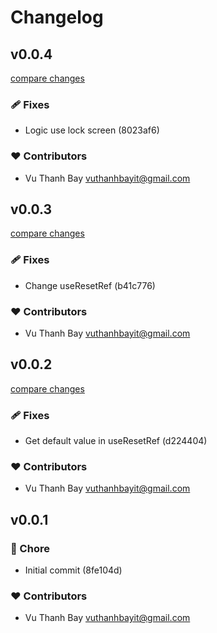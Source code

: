 # Changelog


## v0.0.4

[compare changes](https://undefined/undefined/compare/v0.0.3...v0.0.4)

### 🩹 Fixes

- Logic use lock screen (8023af6)

### ❤️ Contributors

- Vu Thanh Bay <vuthanhbayit@gmail.com>

## v0.0.3

[compare changes](https://undefined/undefined/compare/v0.0.2...v0.0.3)

### 🩹 Fixes

- Change useResetRef (b41c776)

### ❤️ Contributors

- Vu Thanh Bay <vuthanhbayit@gmail.com>

## v0.0.2

[compare changes](https://undefined/undefined/compare/v0.0.1...v0.0.2)

### 🩹 Fixes

- Get default value in useResetRef (d224404)

### ❤️ Contributors

- Vu Thanh Bay <vuthanhbayit@gmail.com>

## v0.0.1


### 🏡 Chore

- Initial commit (8fe104d)

### ❤️ Contributors

- Vu Thanh Bay <vuthanhbayit@gmail.com>

